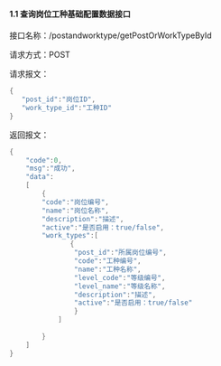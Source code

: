 #### 1.1 查询岗位工种基础配置数据接口

接口名称：/postandworktype/getPostOrWorkTypeById

请求方式：POST

请求报文：

```java
{
   "post_id":"岗位ID",
   "work_type_id":"工种ID"
}
```

返回报文：

```java
{
    "code":0,
	"msg":"成功",
    "data":
    [
        {
        "code":"岗位编号",
        "name":"岗位名称",
        "description":"描述",
        "active":"是否启用：true/false",
        "work_types":[
               {
                "post_id":"所属岗位编号",
                "code":"工种编号",
                "name":"工种名称",
                "level_code":"等级编号",
                "level_name":"等级名称",
                "description":"描述",
                "active":"是否启用：true/false"
                }
            ]    
            
        }
    ]
}
```

#### 